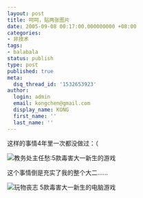 ```yaml
---
layout: post
title: 呵呵，贴两张图片
date: 2005-09-08 00:17:00.000000000 +08:00
categories:
- 非技术
tags:
- balabala
status: publish
type: post
published: true
meta:
  dsq_thread_id: '1532653923'
author:
  login: admin
  email: kongchen@gmail.com
  display_name: KONG
  first_name: ''
  last_name: ''
---
```

这样的事情4年里一次都没做过：（

![教务处主任愁:5款毒害大一新生的游戏](assets/0910563.jpg)

这个事情倒是充实了我的整个大二......

![玩物丧志 5款毒害大一新生的电脑游戏](assets/1044462.jpg)